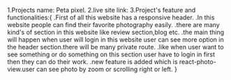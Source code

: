 1.Projects name: Peta pixel.
2.live site link:
3.Project's feature and functionalities:{
.First of all this website has a responsive header.
.In this website people can find their favorite photography easily.
.there are many kind's of section in this website like review section,blog etc.
.the main thing will happen when user will login in this website user can see more option in the header section.there will be many private route.
.like when user want to see something or do something on this section user have to login in first then they can do their work.
.new feature is added which is react-photo-view.user can see photo by zoom or scrolling right or left.
}
